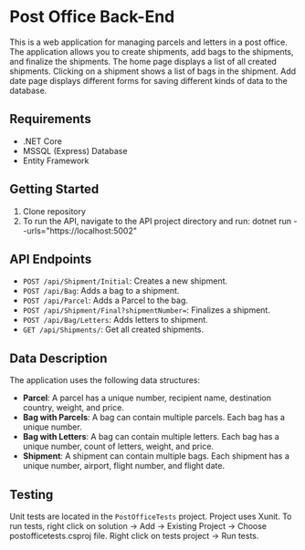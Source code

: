 # Post Office Back-End

This is a web application for managing parcels and letters in a post office. The application allows you to create shipments, add bags to the shipments, and finalize the shipments. 
The home page displays a list of all created shipments. Clicking on a shipment shows a list of bags in the shipment. Add date page displays different forms for saving
different kinds of data to the database.

## Requirements
- .NET Core
- MSSQL (Express) Database
- Entity Framework

## Getting Started

1) Clone repository
2) To run the API, navigate to the API project directory and run:
     dotnet run --urls="https://localhost:5002"

## API Endpoints

- `POST /api/Shipment/Initial`: Creates a new shipment.
- `POST /api/Bag`: Adds a bag to a shipment.
- `POST /api/Parcel`: Adds a Parcel to the bag.
- `POST /api/Shipment/Final?shipmentNumber=`: Finalizes a shipment.
- `POST /api/Bag/Letters`: Adds letters to shipment.
- `GET /api/Shipments/`: Get all created shipments.

## Data Description

The application uses the following data structures:

- **Parcel**: A parcel has a unique number, recipient name, destination country, weight, and price.
- **Bag with Parcels**: A bag can contain multiple parcels. Each bag has a unique number.
- **Bag with Letters**: A bag can contain multiple letters. Each bag has a unique number, count of letters, weight, and price.
- **Shipment**: A shipment can contain multiple bags. Each shipment has a unique number, airport, flight number, and flight date.

## Testing

Unit tests are located in the `PostOfficeTests` project. Project uses Xunit.
To run tests, right click on solution -> Add -> Existing Project -> Choose postofficetests.csproj file.
Right click on tests project -> Run tests.
